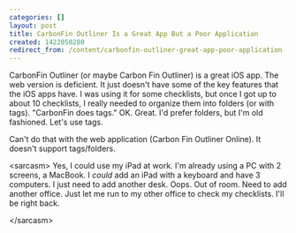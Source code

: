 ```yaml
---
categories: []
layout: post
title: CarbonFin Outliner Is a Great App But a Poor Application
created: 1422050280
redirect_from: /content/carbonfin-outliner-great-app-poor-application
---
```

CarbonFin Outliner (or maybe Carbon Fin Outliner) is a great iOS app.  The web version is deficient.  It just doesn't have some of the key features that the iOS apps have.  I was using it for some checklists, but once I got up to about 10 checklists, I really needed to organize them into folders (or with tags).  "CarbonFin does tags."  OK.  Great.  I'd prefer folders, but I'm old fashioned.   Let's use tags.

Can't do that with the web application (Carbon Fin Outliner Online).  It doesn't support tags/folders.

 &lt;sarcasm>
Yes, I could use my iPad at work.  I'm already using a PC with 2 screens, a MacBook.  I *could* add an iPad with a keyboard and have 3 computers.  I just need to add another desk.  Oops.  Out of room.  Need to add another office.  Just let me run to my other office to check my checklists.  I'll be right back.

 &lt;/sarcasm>
